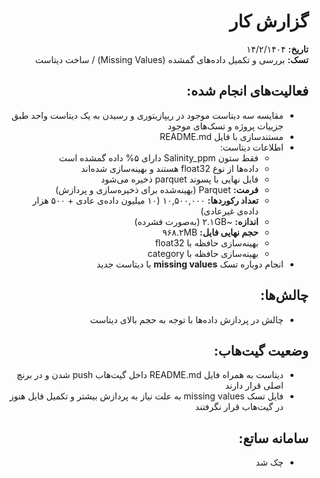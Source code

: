 <div dir="rtl">

# گزارش کار  
**تاریخ:** ۱۴/۲/۱۴۰۴  
**تسک:** بررسی و تکمیل داده‌های گمشده (Missing Values) / ساخت دیتاست  


## فعالیت‌های انجام شده:  
- مقایسه سه دیتاست موجود در ریپازیتوری و رسیدن به یک دیتاست واحد طبق جزییات پروژه و تسک‌های موجود  
- مستندسازی با فایل README.md 
- اطلاعات دیتاست:  
  - فقط ستون Salinity_ppm دارای ۵% داده گمشده است 
  - داده‌ها از نوع float32 هستند و بهینه‌سازی شده‌اند  
  - فایل نهایی با پسوند parquet ذخیره می‌شود  
  - **فرمت:** Parquet (بهینه‌شده برای ذخیره‌سازی و پردازش)  
  - **تعداد رکوردها:** ۱۰,۵۰۰,۰۰۰ (۱۰ میلیون داده‌ی عادی + ۵۰۰ هزار داده‌ی غیرعادی)  
  - **اندازه:** ~۲.۱GB (به‌صورت فشرده)  
  - **حجم نهایی فایل:** ۹۶۸.۲MB  
  - بهینه‌سازی حافظه با float32  
  - بهینه‌سازی حافظه با category  
- انجام دوباره تسک **missing values**  با دیتاست جدید  

## چالش‌ها:  
- چالش در پردازش داده‌ها با توجه به حجم بالای دیتاست  

## وضعیت گیت‌هاب:  
- دیتاست به همراه فایل README.md داخل گیت‌هاب push شدن و در برنچ اصلی قرار دارند  
- فایل‌ تسک missing values به علت نیاز به پردازش بیشتر و تکمیل فایل‌ هنوز در گیت‌هاب قرار نگرفتند  

## سامانه ساتع:  
- چک شد  

</div>